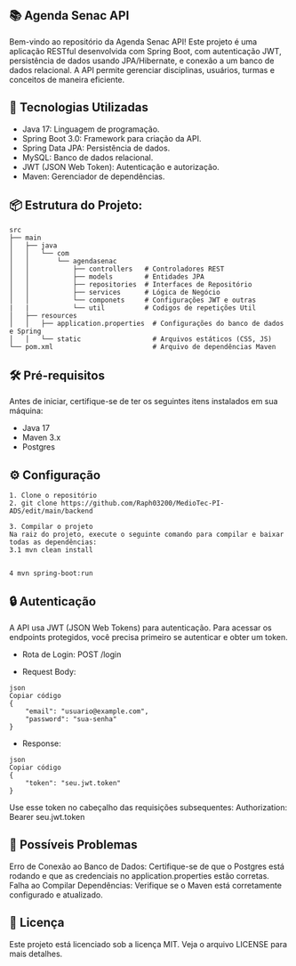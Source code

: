 ## 📚 Agenda Senac API
Bem-vindo ao repositório da Agenda Senac API! Este projeto é uma aplicação RESTful desenvolvida com Spring Boot, com autenticação JWT, persistência de dados usando JPA/Hibernate, e conexão a um banco de dados relacional. A API permite gerenciar disciplinas, usuários, turmas e conceitos de maneira eficiente.

## 🚀 Tecnologias Utilizadas
* Java 17: Linguagem de programação.
* Spring Boot 3.0: Framework para criação da API.
* Spring Data JPA: Persistência de dados.
* MySQL: Banco de dados relacional.
* JWT (JSON Web Token): Autenticação e autorização.
* Maven: Gerenciador de dependências.

## 📦 Estrutura do Projeto:
```
src
├── main
│   ├── java
│   │   └── com
│   │       └── agendasenac
│   │           ├── controllers   # Controladores REST
│   │           ├── models        # Entidades JPA
│   │           ├── repositories  # Interfaces de Repositório
│   │           ├── services      # Lógica de Negócio
│   │           └── componets     # Configurações JWT e outras 
|   |           └── util          # Codigos de repetições Util
│   ├── resources
│   │   ├── application.properties  # Configurações do banco de dados e Spring
│   │   └── static                  # Arquivos estáticos (CSS, JS)
└── pom.xml                         # Arquivo de dependências Maven
```


## 🛠️ Pré-requisitos
Antes de iniciar, certifique-se de ter os seguintes itens instalados em sua máquina:

* Java 17
* Maven 3.x
* Postgres

## ⚙️ Configuração

```
1. Clone o repositório
2. git clone https://github.com/Raph03200/MedioTec-PI-ADS/edit/main/backend

3. Compilar o projeto
Na raiz do projeto, execute o seguinte comando para compilar e baixar todas as dependências:
3.1 mvn clean install


4 mvn spring-boot:run
```

## 🔒 Autenticação
A API usa JWT (JSON Web Tokens) para autenticação. Para acessar os endpoints protegidos, você precisa primeiro se autenticar e obter um token.

* Rota de Login: POST /login

* Request Body:
```
json
Copiar código
{
    "email": "usuario@example.com",
    "password": "sua-senha"
}
```

* Response:
```
json
Copiar código
{
    "token": "seu.jwt.token"
}
```

Use esse token no cabeçalho das requisições subsequentes:
Authorization: Bearer seu.jwt.token

## 🛑 Possíveis Problemas
Erro de Conexão ao Banco de Dados: Certifique-se de que o Postgres está rodando e que as credenciais no application.properties estão corretas.
Falha ao Compilar Dependências: Verifique se o Maven está corretamente configurado e atualizado.


## 📄 Licença
Este projeto está licenciado sob a licença MIT. Veja o arquivo LICENSE para mais detalhes.


